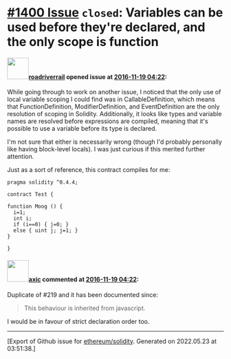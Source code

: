 # [\#1400 Issue](https://github.com/ethereum/solidity/issues/1400) `closed`: Variables can be used before they're declared, and the only scope is function

#### <img src="https://avatars.githubusercontent.com/u/614752?u=4c77f6927a321440a9a2807451e7ebf9fb3fd229&v=4" width="50">[roadriverrail](https://github.com/roadriverrail) opened issue at [2016-11-19 04:22](https://github.com/ethereum/solidity/issues/1400):

While going through to work on another issue, I noticed that the only use of local variable scoping I could find was in CallableDefinition, which means that FunctionDefinition, ModifierDefinition, and EventDefinition are the only resolution of scoping in Solidity.  Additionally, it looks like types and variable names are resolved before expressions are compiled, meaning that it's possible to use a variable before its type is declared.

I'm not sure that either is necessarily wrong (though I'd probably personally like having block-level locals).  I was just curious if this merited further attention.

Just as a sort of reference, this contract compiles for me:

```
pragma solidity ^0.4.4;

contract Test {

function Moog () {
  i=1;
  int i;
  if (i==0) { j=0; }
  else { uint j; j=1; }
}

}
```

#### <img src="https://avatars.githubusercontent.com/u/20340?v=4" width="50">[axic](https://github.com/axic) commented at [2016-11-19 04:22](https://github.com/ethereum/solidity/issues/1400#issuecomment-261701004):

Duplicate of #219 and it has been documented since:

> This behaviour is inherited from javascript. 

I would be in favour of strict declaration order too.


-------------------------------------------------------------------------------



[Export of Github issue for [ethereum/solidity](https://github.com/ethereum/solidity). Generated on 2022.05.23 at 03:51:38.]
